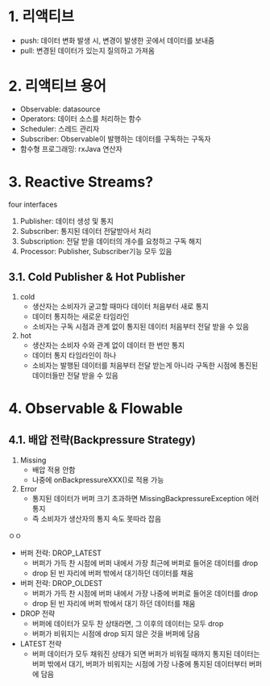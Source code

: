 # 1. 리액티브

* push: 데이터 변화 발생 시, 변경이 발생한 곳에서 데이터를 보내줌
* pull: 변경된 데이터가 있는지 질의하고 가져옴

# 2. 리액티브 용어

* Observable: datasource
* Operators: 데이터 소스를 처리하는 함수
* Scheduler: 스레드 관리자
* Subscriber: Observable이 발행하는 데이터를 구독하는 구독자
* 함수형 프로그래밍: rxJava 연산자

# 3. Reactive Streams?

four interfaces

1. Publisher: 데이터 생성 및 통지
2. Subscriber: 통지된 데이터 전달받아서 처리
3. Subscription: 전달 받을 데이터의 개수를 요청하고 구독 해지
4. Processor: Publisher, Subscriber기능 모두 있음

## 3.1. Cold Publisher & Hot Publisher

1. cold
    - 생산자는 소비자가 굳고할 때마다 데이터 처음부터 새로 통지
    - 데이터 통지하는 새로운 타임라인
    - 소비자는 구독 시점과 관계 없이 통지된 데이터 처음부터 전달 받을 수 있음 
2. hot
    - 생산자는 소비자 수와 관계 없이 데이터 한 번만 통지
    - 데이터 통지 타임라인이 하나
    - 소비자는 발행된 데이터를 처음부터 전달 받는게 아니라 구독한 시점에 통진된 데이터들만 전달 받을 수 있음

# 4. Observable & Flowable

## 4.1. 배압 전략(Backpressure Strategy)

1. Missing
    - 배압 적용 안함
    - 나중에 onBackpressureXXX()로 적용 가능
2. Error
    - 통지된 데이터가 버퍼 크기 초과하면 MissingBackpressureException 에러 통지
    - 즉 소비자가 생산자의 통지 속도 못따라 잡음
    
ㅇㅇ

- 버퍼 전략: DROP_LATEST
    - 버퍼가 가득 찬 시점에 버퍼 내에서 가장 최근에 버퍼로 들어온 데이터를 drop
    - drop 된 빈 자리에 버퍼 밖에서 대기하던 데이터를 채움
- 버퍼 전략: DROP_OLDEST
    - 버퍼가 가득 찬 시점에 버퍼 내에서 가장 나중에 버퍼로 들어온 데이터를 drop
    - drop 된 빈 자리에 버퍼 밖에서 대기 하던 데이터를 채움
- DROP 전략
    - 버퍼에 데이터가 모두 찬 상태라면, 그 이후의 데이터는 모두 drop
    - 버퍼가 비워지는 시점에 drop 되지 않은 것을 버퍼에 담음
- LATEST 전략
    - 버퍼 데이터가 모두 채워진 상태가 되면 버퍼가 비워질 때까지 통지된 데이터는 버퍼 밖에서 대기, 버퍼가 비워지는 시점에 가장 나중에 통지된 데이터부터 버퍼에 담음
     
